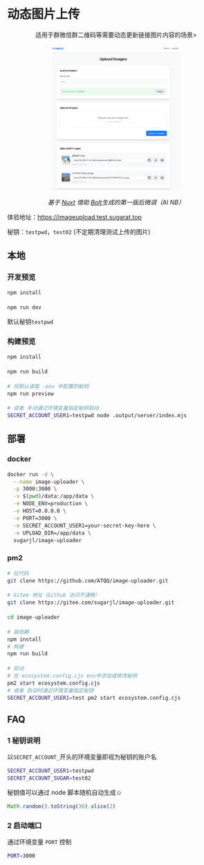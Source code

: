# 动态图片上传

<p align="center">适用于群微信群二维码等需要动态更新链接图片内容的场景></p>

<p align="center"><img src="Snipaste_2025-05-11_11-07-15.png" style="width:300px"/></p>

<p align="center">
 <i> 基于 <a target="_blank" rel="noopener noreferrer" href="https://nuxt.com/">Nuxt</a> 借助 <a target="_blank" rel="noopener noreferrer" href="https://bolt.new/">Bolt</a>生成的第一版后微调（AI NB）</i>
</p>

体验地址：https://imageupload.test.sugarat.top

秘钥：`testpwd`，`test02`   (不定期清理测试上传的图片)

## 本地
### 开发预览
```sh
npm install

npm run dev
```

默认秘钥`testpwd`

### 构建预览
```sh
npm install

npm run build

# 将默认读取 .env 中配置的秘钥
npm run preview

# 或者 手动通过环境变量指定秘钥启动
SECRET_ACCOUNT_USER1=testpwd node .output/server/index.mjs
```

## 部署
### docker
```sh
docker run -d \
  --name image-uploader \
  -p 3000:3000 \
  -v $(pwd)/data:/app/data \
  -e NODE_ENV=production \
  -e HOST=0.0.0.0 \
  -e PORT=3000 \
  -e SECRET_ACCOUNT_USER1=your-secret-key-here \
  -e UPLOAD_DIR=/app/data \
  sugarjl/image-uploader
```

### pm2
```sh
# 拉代码
git clone https://github.com/ATQQ/image-uploader.git

# Gitee 地址（Github 访问不通畅）
git clone https://gitee.com/sugarjl/image-uploader.git

cd image-uploader

# 装依赖
npm install
# 构建
npm run build

# 启动
# 在 ecosystem.config.cjs env中添加或修改秘钥
pm2 start ecosystem.config.cjs
# 或者 启动时通过环境变量指定秘钥
SECRET_ACCOUNT_USER1=test pm2 start ecosystem.config.cjs
```

## FAQ
### 1 秘钥说明

以`SECRET_ACCOUNT_`开头的环境变量即视为秘钥的账户名
```sh
SECRET_ACCOUNT_USER1=testpwd
SECRET_ACCOUNT_SUGAR=test02
```
秘钥值可以通过 node 脚本随机自动生成☺️
```js
Math.random().toString(36).slice(2)
```

### 2 启动端口

通过环境变量 `PORT` 控制
```sh
PORT=3000
```